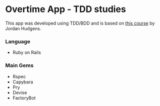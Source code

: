 # Overtime App - TDD studies

This app was developed using TDD/BDD and is based on [this course](https://www.udemy.com/course/professional-ruby-on-rails-coding-course/) by Jordan Hudgens.

### Language
- Ruby on Rails

### Main Gems
- Rspec
- Capybara
- Pry
- Devise
- FactoryBot